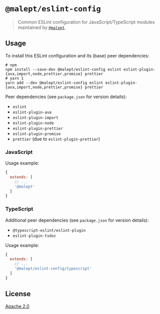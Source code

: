 # `@malept/eslint-config`

> Common ESLint configuration for JavaScript/TypeScript modules maintained by
> [`@malept`](https://npmjs.com/~malept).

## Usage

To install this ESLint configuration and its (base) peer dependencies:

```shell
# npm
npm install --save-dev @malept/eslint-config eslint eslint-plugin-{ava,import,node,prettier,promise} prettier
# yarn 1
yarn add --dev @malept/eslint-config eslint eslint-plugin-{ava,import,node,prettier,promise} prettier
```

Peer dependencies (see `package.json` for version details):

- `eslint`
- `eslint-plugin-ava`
- `eslint-plugin-import`
- `eslint-plugin-node`
- `eslint-plugin-prettier`
- `eslint-plugin-promise`
- `prettier` (due to `eslint-plugin-prettier`)

### JavaScript

Usage example:

```javascript
{
  extends: [
    // ...
    '@malept'
  ]
}
```

### TypeScript

Additional peer dependencies (see `package.json` for version details):

- `@typescript-eslint/eslint-plugin`
- `eslint-plugin-tsdoc`

Usage example:

```javascript
{
  extends: [
    // ...
    '@malept/eslint-config/typescript'
  ]
}
```

## License

[Apache 2.0](https://www.apache.org/licenses/LICENSE-2.0)
